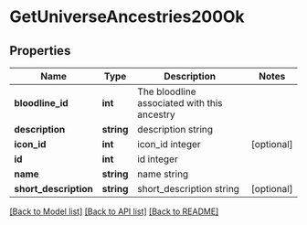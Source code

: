# GetUniverseAncestries200Ok

## Properties
Name | Type | Description | Notes
------------ | ------------- | ------------- | -------------
**bloodline_id** | **int** | The bloodline associated with this ancestry | 
**description** | **string** | description string | 
**icon_id** | **int** | icon_id integer | [optional] 
**id** | **int** | id integer | 
**name** | **string** | name string | 
**short_description** | **string** | short_description string | [optional] 

[[Back to Model list]](../../README.md#documentation-for-models) [[Back to API list]](../../README.md#documentation-for-api-endpoints) [[Back to README]](../../README.md)

